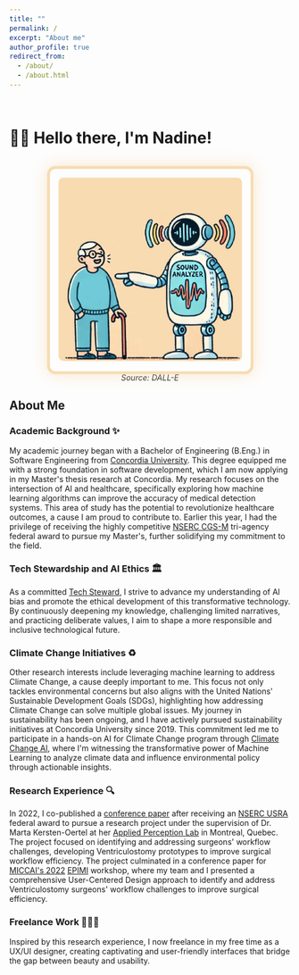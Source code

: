 ```yaml
---
title: ""
permalink: /
excerpt: "About me"
author_profile: true
redirect_from: 
  - /about/
  - /about.html
---
```


<br>

# 👋🏼 Hello there, I'm Nadine!

<br>

<div style="text-align: center;">
    <div class="pulse-frame" style="position: relative; display: inline-block; padding: 15px; border: 5px solid #F8DBB1; border-radius: 15px; box-shadow: 0 0 20px rgba(248, 219, 177, 0.5); animation: pulsate 10s infinite;">
        <img src="/images/website-photo-1.jpg" alt="Illustration of ML For Speech Classification" style="width: 325px; height: 325px; border-radius: 10px;">
    </div>
    <br>
    <em>Source: DALL-E</em>
</div>

<style>
    @keyframes pulsate {
        0% {
            transform: scale(1);
            box-shadow: 0 0 20px rgba(248, 219, 177, 0.5);
        }
        50% {
            transform: scale(1.02);
            box-shadow: 0 0 30px rgba(248, 219, 177, 0.7);
        }
        100% {
            transform: scale(1);
            box-shadow: 0 0 20px rgba(248, 219, 177, 0.5);
        }
    }
    .pulse-frame:hover {
        animation: pulsate-hover 5s infinite alternate;
    }
    @keyframes pulsate-hover {
        from {
            transform: scale(1);
            box-shadow: 0 0 25px rgba(248, 219, 177, 0.5);
        }
        to {
            transform: scale(1.05);
            box-shadow: 0 0 35px rgba(248, 219, 177, 0.7);
        }
    }
</style>


## About Me

### Academic Background ✨
My academic journey began with a Bachelor of Engineering (B.Eng.) in Software Engineering from [Concordia University](https://www.concordia.ca/). This degree equipped me with a strong foundation in software development, which I am now applying in my Master's thesis research at Concordia. My research focuses on the intersection of AI and healthcare, specifically exploring how machine learning algorithms can improve the accuracy of medical detection systems. This area of study has the potential to revolutionize healthcare outcomes, a cause I am proud to contribute to. Earlier this year, I had the privilege of receiving the highly competitive [NSERC CGS-M](https://www.nserc-crsng.gc.ca/Students-Etudiants/PG-CS/CGSM-BESCM_eng.asp) tri-agency federal award to pursue my Master's, further solidifying my commitment to the field. 

### Tech Stewardship and AI Ethics 🏛️
As a committed [Tech Steward](https://credentials.techstewardship.com/en/verify/88109651148606), I strive to advance my understanding of AI bias and promote the ethical development of this transformative technology. By continuously deepening my knowledge, challenging limited narratives, and practicing deliberate values, I aim to shape a more responsible and inclusive technological future.

### Climate Change Initiatives ♻️
Other research interests include leveraging machine learning to address Climate Change, a cause deeply important to me. This focus not only tackles environmental concerns but also aligns with the United Nations' Sustainable Development Goals (SDGs), highlighting how addressing Climate Change can solve multiple global issues. My journey in sustainability has been ongoing, and I have actively pursued sustainability initiatives at Concordia University since 2019. This commitment led me to participate in a hands-on AI for Climate Change program through [Climate Change AI](https://www.climatechange.ai/), where I'm witnessing the transformative power of Machine Learning to analyze climate data and influence environmental policy through actionable insights.

### Research Experience 🔍
In 2022, I co-published a [conference paper](https://link.springer.com/chapter/10.1007/978-3-031-23223-7_5) after receiving an [NSERC USRA](https://www.nserc-crsng.gc.ca/Students-Etudiants/UG-PC/USRA-BRPC_eng.asp) federal award to pursue a research project under the supervision of Dr. Marta Kersten-Oertel at her [Applied Perception Lab](https://ap-lab.ca/) in Montreal, Quebec. The project focused on identifying and addressing surgeons' workflow challenges, developing Ventriculostomy prototypes to improve surgical workflow efficiency. The project culminated in a conference paper for [MICCAI's 2022](https://conferences.miccai.org/2022/en/MICCAI2022-WORKSHOPS.html) [EPIMI](https://sites.google.com/view/epimi) workshop, where my team and I presented a comprehensive User-Centered Design approach to identify and address Ventriculostomy surgeons' workflow challenges to improve surgical efficiency.


### Freelance Work 👩🏻‍💻
Inspired by this research experience, I now freelance in my free time as a UX/UI designer, creating captivating and user-friendly interfaces that bridge the gap between beauty and usability.

<!-- # Current Projects

## Reimplementing and Reproducing Machine Learning Research Papers

I have experience with independent research. I have implemented the Reward Constrained Policy Optimization paper into stable-baselines3 PPO and reproduced the original results by running and tracking experiments.

To accompany this work, I have submitted a blog post to the **ICLR** Blogposts Track communicating the paper's theory and my results.

Feel free to look at my specific [portfolio entry](https://sudo-boris.github.io/portfolio/RCPPO/).

## Machine Learning Projects -->







